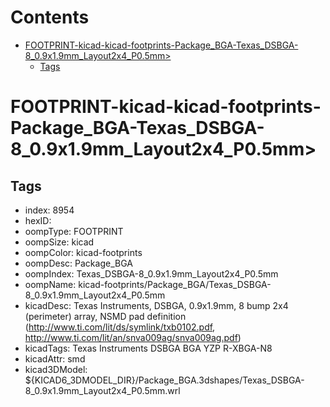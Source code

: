 



Contents
========

* [FOOTPRINT-kicad-kicad-footprints-Package_BGA-Texas_DSBGA-8_0.9x1.9mm_Layout2x4_P0.5mm>](#footprint-kicad-kicad-footprints-package_bga-texas_dsbga-8_09x19mm_layout2x4_p05mm)
	* [Tags](#tags)

# FOOTPRINT-kicad-kicad-footprints-Package_BGA-Texas_DSBGA-8_0.9x1.9mm_Layout2x4_P0.5mm>

## Tags

- index: 8954
- hexID: 
- oompType: FOOTPRINT
- oompSize: kicad
- oompColor: kicad-footprints
- oompDesc: Package_BGA
- oompIndex: Texas_DSBGA-8_0.9x1.9mm_Layout2x4_P0.5mm
- oompName: kicad-footprints/Package_BGA/Texas_DSBGA-8_0.9x1.9mm_Layout2x4_P0.5mm
- kicadDesc: Texas Instruments, DSBGA, 0.9x1.9mm, 8 bump 2x4 (perimeter) array, NSMD pad definition (http://www.ti.com/lit/ds/symlink/txb0102.pdf, http://www.ti.com/lit/an/snva009ag/snva009ag.pdf)
- kicadTags: Texas Instruments DSBGA BGA YZP R-XBGA-N8
- kicadAttr: smd
- kicad3DModel: ${KICAD6_3DMODEL_DIR}/Package_BGA.3dshapes/Texas_DSBGA-8_0.9x1.9mm_Layout2x4_P0.5mm.wrl
